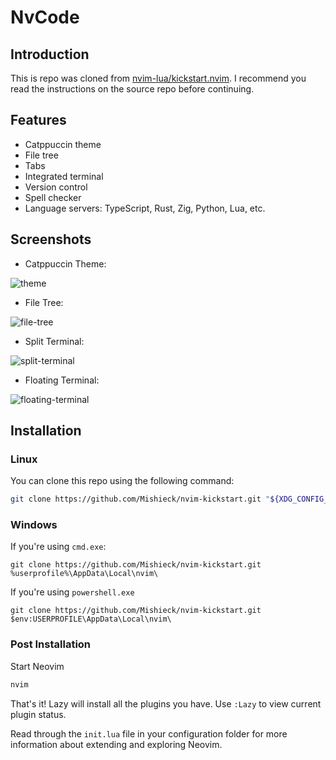 # NvCode

## Introduction

This is repo was cloned from [nvim-lua/kickstart.nvim](https://github.com/dam9000/kickstart-modular). I recommend you read the instructions on the source repo before
continuing.

## Features

- Catppuccin theme
- File tree
- Tabs
- Integrated terminal
- Version control
- Spell checker
- Language servers: TypeScript, Rust, Zig, Python, Lua, etc.

## Screenshots

- Catppuccin Theme:

![theme](https://github.com/user-attachments/assets/5716aa27-5701-4c13-ab11-1e30c3935e4c)

- File Tree:

![file-tree](https://github.com/user-attachments/assets/829cf67c-891b-425c-82bf-af4c4fe3b40d)

- Split Terminal:

![split-terminal](https://github.com/user-attachments/assets/932a3267-83a6-499c-ab58-edd8e3d296e3)

- Floating Terminal:

![floating-terminal](https://github.com/user-attachments/assets/da325977-44f3-44cc-a969-4761096ee789)

## Installation

### Linux

You can clone this repo using the following command:

```sh
git clone https://github.com/Mishieck/nvim-kickstart.git "${XDG_CONFIG_HOME:-$HOME/.config}"/nvim
```

### Windows

If you're using `cmd.exe`:

```
git clone https://github.com/Mishieck/nvim-kickstart.git %userprofile%\AppData\Local\nvim\
```

If you're using `powershell.exe`

```
git clone https://github.com/Mishieck/nvim-kickstart.git $env:USERPROFILE\AppData\Local\nvim\
```

### Post Installation

Start Neovim

```sh
nvim
```

That's it! Lazy will install all the plugins you have. Use `:Lazy` to view
current plugin status.

Read through the `init.lua` file in your configuration folder for more
information about extending and exploring Neovim.

